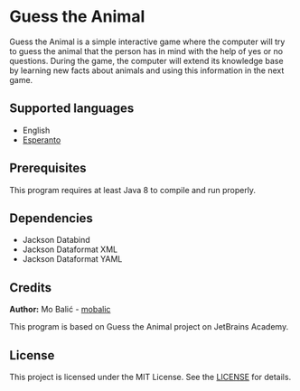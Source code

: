 # Guess the Animal

Guess the Animal is a simple interactive game where the computer will try to guess the animal that the person has in mind with the help of yes or no questions. During the game, the computer will extend its knowledge base by learning new facts about animals and using this information in the next game.

## Supported languages
- English
- [Esperanto](https://en.wikipedia.org/wiki/Esperanto)

## Prerequisites
This program requires at least Java 8 to compile and run properly.

## Dependencies
- Jackson Databind
- Jackson Dataformat XML
- Jackson Dataformat YAML

## Credits

**Author:** Mo Balić - [mobalic](https://github.com/mobalic)

This program is based on Guess the Animal project on JetBrains Academy.

## License

This project is licensed under the MIT License. See the [LICENSE](https://github.com/mobalic/Guess-the-Animal/blob/main/LICENSE) for details.
